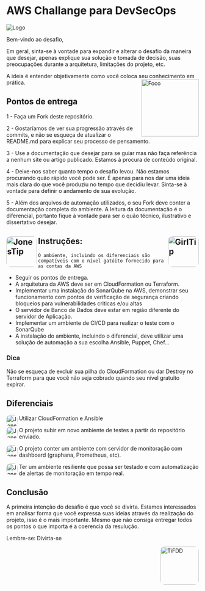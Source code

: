 # AWS Challange para DevSecOps
![Logo](https://github.com/LucasBello/aws-challange-devsecops/blob/main/srcimg/folder.png?raw=true)

Bem-vindo ao desafio, 

Em geral, sinta-se à vontade para expandir e alterar o desafio da maneira que desejar, apenas explique sua solução e tomada de decisão, suas preocupações durante a arquitetura, limitações do projeto, etc.

A ideia é entender objetivamente como você coloca seu conhecimento em prática.
<img align="right" alt="Foco" height="150" style="border-radius:0px;" src="https://github.com/LucasBello/aws-challange-devsecops/blob/main/srcimg/focus.gif?raw=true">
## Pontos de entrega
1 - Faça um Fork deste repositório.

2 - Gostaríamos de ver sua progressão através de commits, e não se esqueça de atualizar o README.md para explicar seu processo de pensamento.

3 - Use a documentação que desejar para se guiar mas não faça referência a nenhum site ou artigo publicado. Estamos à procura de conteúdo original.

4 - Deixe-nos saber quanto tempo o desafio levou. Não estamos procurando quão rápido você pode ser. É apenas para nos dar uma ideia mais clara do que você produziu no tempo que decidiu levar. Sinta-se à vontade para definir o andamento de sua evolução.

5 - Além dos arquivos de automação utilizados, o seu Fork deve conter a documentação completa do ambiente. A leitura da documentação é o diferencial, portanto fique à vontade para ser o quão técnico, ilustrativo e dissertativo desejar.


## Instruções:<img align="left" alt="JonesTip" height="80" style="border-radius:10px;" src="https://github.com/LucasBello/aws-challange-devsecops/blob/main/srcimg/JonesTip.gif?raw=true"> <img align="right" alt="GirlTip" height="80" style="border-radius:10px;" src="https://github.com/LucasBello/aws-challange-devsecops/blob/main/srcimg/GirlTip.gif?raw=true">
`O ambiente, incluindo os diferenciais são compatíveis com o nível gatúito fornecido para as contas da AWS`
 - Seguir os pontos de entrega.
 - A arquitetura da AWS deve ser em CloudFormation ou Terraform.
 - Implementar uma instalação do SonarQube na AWS, demonstrar seu funcionamento com pontos de verificação de segurança criando bloqueios para vulnerabilidades criticas e/ou altas
 - O servidor de Banco de Dados deve estar em região diferente do servidor de Aplicação.
 - Implementar um ambiente de CI/CD para realizar o teste com o SonarQube
 - A instalação do ambiente, incluindo o diferencial, deve utilizar uma solução de automação a sua escolha Ansible, Puppet, Chef... 


### Dica
Não se esqueça de excluir sua pilha do CloudFormation ou dar Destroy no Terraform para que você não seja cobrado quando seu nível gratuito expirar.

## Diferenciais
 <img align="left" alt="JonesTip" height="30" style="border-radius:10px;" src="https://github.com/LucasBello/aws-challange-devsecops/blob/main/srcimg/ball.gif?raw=true"> Utilizar CloudFormation e Ansible
 
  <img align="left" alt="JonesTip" height="30" style="border-radius:10px;" src="https://github.com/LucasBello/aws-challange-devsecops/blob/main/srcimg/ander.gif?raw=true"> O projeto subir em novo ambiente de testes a partir do repositório enviado.
  
   <img align="left" alt="JonesTip" height="30" style="border-radius:10px;" src="https://github.com/LucasBello/aws-challange-devsecops/blob/main/srcimg/meleon.gif?raw=true"> O projeto conter um ambiente com servidor de monitoração com dashboard (graphana, Prometheus, etc).
   
 <img align="left" alt="JonesTip" height="30" style="border-radius:10px;" src="https://github.com/LucasBello/aws-challange-devsecops/blob/main/srcimg/izard.gif?raw=true"> Ter um ambiente resiliente que possa ser testado e com automatização de alertas de monitoração em tempo real.

## Conclusão
A primeira intenção do desafio é que você se divirta. Estamos interessados em analisar forma que você expressa suas ideias através da realização do projeto, isso é o mais importante. Mesmo que não consiga entregar todos os pontos o que importa é a coerencia da resulução.

Lembre-se:
Divirta-se

<img align="right" alt="TiFDD" height="100" style="border-radius:10px;" src="https://github.com/LucasBello/aws-challange-devsecops/blob/main/srcimg/tiF.gif?raw=true">

